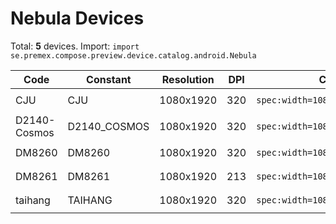 # Nebula Devices

Total: **5** devices. Import: `import se.premex.compose.preview.device.catalog.android.Nebula`

| Code | Constant | Resolution | DPI | Compose Spec | Preview Usage |
|------|----------|------------|-----|-------------|---------------|
| CJU | CJU | 1080x1920 | 320 | `spec:width=1080px,height=1920px,dpi=320` | `@Preview(device = Nebula.CJU)` |
| D2140-Cosmos | D2140_COSMOS | 1080x1920 | 320 | `spec:width=1080px,height=1920px,dpi=320` | `@Preview(device = Nebula.D2140_COSMOS)` |
| DM8260 | DM8260 | 1080x1920 | 320 | `spec:width=1080px,height=1920px,dpi=320` | `@Preview(device = Nebula.DM8260)` |
| DM8261 | DM8261 | 1080x1920 | 213 | `spec:width=1080px,height=1920px,dpi=213` | `@Preview(device = Nebula.DM8261)` |
| taihang | TAIHANG | 1080x1920 | 320 | `spec:width=1080px,height=1920px,dpi=320` | `@Preview(device = Nebula.TAIHANG)` |

<!-- Generated automatically. Do not edit manually. -->
